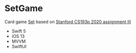 # SetGame
Card game [Set](https://en.wikipedia.org/wiki/Set_(card_game)) based on [Stanford CS193p 2020 assignment III](https://cs193p.sites.stanford.edu/sites/g/files/sbiybj16636/files/media/file/assignment_3.pdf)

* Swift 5
* iOS 13
* MVVM
* SwiftUI
